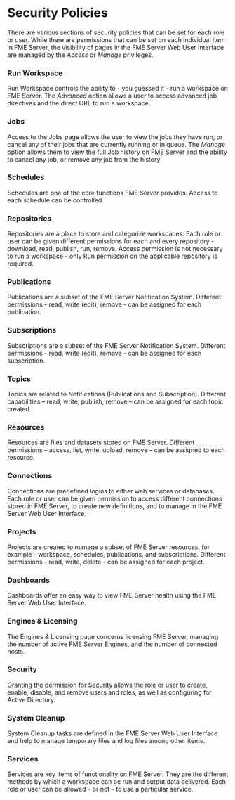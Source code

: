# Security Policies #

There are various sections of security policies that can be set for each role or user. While there are permissions that can be set on each individual item in FME Server, the visibility of pages in the FME Server Web User Interface are managed by the *Access* or *Manage* privileges.

### Run Workspace ###

Run Workspace controls the ability to - you guessed it - run a workspace on FME Server. The *Advanced* option allows a user to access advanced job directives and the direct URL to run a workspace.

### Jobs ###

Access to the Jobs page allows the user to view the jobs they have run, or cancel any of their jobs that are currently running or in queue. The *Manage* option allows them to view the full Job history on FME Server and the ability to cancel any job, or remove any job from the history.

### Schedules ###

Schedules are one of the core functions FME Server provides. Access to each schedule can be controlled.

### Repositories ###

Repositories are a place to store and categorize workspaces. Each role or user can be given different permissions for each and every repository - download, read, publish, run, remove. Access permission is not necessary to run a workspace - only Run permission on the applicable repository is required.

### Publications ###

Publications are a subset of the FME Server Notification System. Different permissions - read, write (edit), remove - can be assigned for each publication.

### Subscriptions ###

Subscriptions are a subset of the FME Server Notification System. Different permissions - read, write (edit), remove - can be assigned for each subscription.

### Topics ###

Topics are related to Notifications (Publications and Subscription). Different capabilities – read, write, publish, remove – can be assigned for each topic created.

### Resources ###

Resources are files and datasets stored on FME Server. Different permissions – access, list, write, upload, remove – can be assigned to each resource.

### Connections ###

Connections are predefined logins to either web services or databases. Each role or user can be given permission to access different connections stored in FME Server, to create new definitions, and to manage in the FME Server Web User Interface.

### Projects ###

Projects are created to manage a subset of FME Server resources, for example - workspace, schedules, publications, and subscriptions. Different permissions - read, write, delete - can be assigned for each project.

### Dashboards ###

Dashboards offer an easy way to view FME Server health using the FME Server Web User Interface.

### Engines & Licensing ###

The Engines & Licensing page concerns licensing FME Server, managing the number of active FME Server Engines, and the number of connected hosts.

### Security ###

Granting the permission for Security allows the role or user to create, enable, disable, and remove users and roles, as well as configuring for Active Directory.

### System Cleanup ###

System Cleanup tasks are defined in the FME Server Web User Interface and help to manage temporary files and log files among other items.

### Services ###

Services are key items of functionality on FME Server. They are the different methods by which a workspace can be run and output data delivered. Each role or user can be allowed – or not – to use a particular service.
